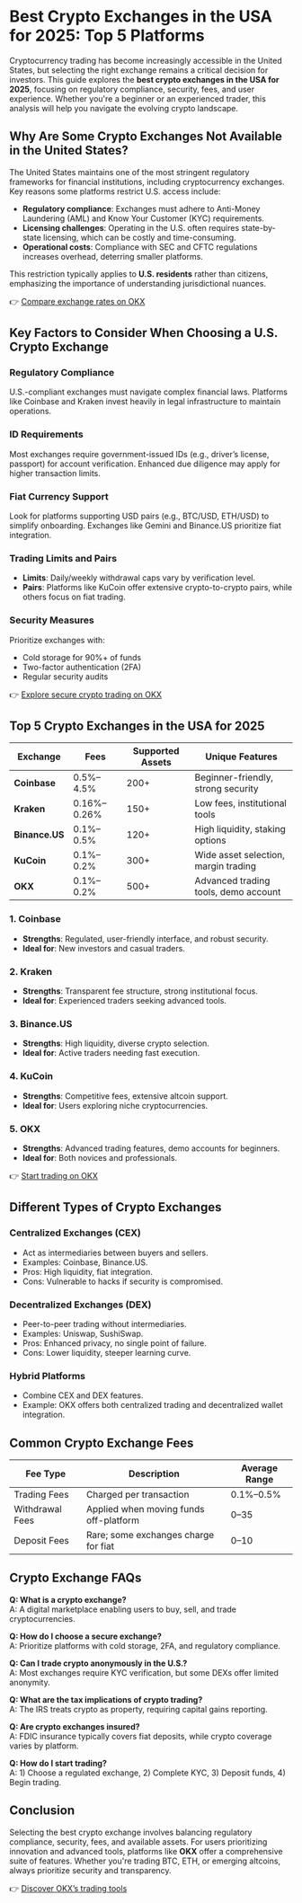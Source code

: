 # Best Crypto Exchanges in the USA for 2025: Top 5 Platforms  

Cryptocurrency trading has become increasingly accessible in the United States, but selecting the right exchange remains a critical decision for investors. This guide explores the **best crypto exchanges in the USA for 2025**, focusing on regulatory compliance, security, fees, and user experience. Whether you're a beginner or an experienced trader, this analysis will help you navigate the evolving crypto landscape.  

## Why Are Some Crypto Exchanges Not Available in the United States?  

The United States maintains one of the most stringent regulatory frameworks for financial institutions, including cryptocurrency exchanges. Key reasons some platforms restrict U.S. access include:  
- **Regulatory compliance**: Exchanges must adhere to Anti-Money Laundering (AML) and Know Your Customer (KYC) requirements.  
- **Licensing challenges**: Operating in the U.S. often requires state-by-state licensing, which can be costly and time-consuming.  
- **Operational costs**: Compliance with SEC and CFTC regulations increases overhead, deterring smaller platforms.  

This restriction typically applies to **U.S. residents** rather than citizens, emphasizing the importance of understanding jurisdictional nuances.  

👉 [Compare exchange rates on OKX](https://bit.ly/okx-bonus)  

## Key Factors to Consider When Choosing a U.S. Crypto Exchange  

### Regulatory Compliance  
U.S.-compliant exchanges must navigate complex financial laws. Platforms like Coinbase and Kraken invest heavily in legal infrastructure to maintain operations.  

### ID Requirements  
Most exchanges require government-issued IDs (e.g., driver’s license, passport) for account verification. Enhanced due diligence may apply for higher transaction limits.  

### Fiat Currency Support  
Look for platforms supporting USD pairs (e.g., BTC/USD, ETH/USD) to simplify onboarding. Exchanges like Gemini and Binance.US prioritize fiat integration.  

### Trading Limits and Pairs  
- **Limits**: Daily/weekly withdrawal caps vary by verification level.  
- **Pairs**: Platforms like KuCoin offer extensive crypto-to-crypto pairs, while others focus on fiat trading.  

### Security Measures  
Prioritize exchanges with:  
- Cold storage for 90%+ of funds  
- Two-factor authentication (2FA)  
- Regular security audits  

👉 [Explore secure crypto trading on OKX](https://bit.ly/okx-bonus)  

## Top 5 Crypto Exchanges in the USA for 2025  

| Exchange      | Fees          | Supported Assets | Unique Features                     |  
|---------------|---------------|------------------|-------------------------------------|  
| **Coinbase**  | 0.5%–4.5%     | 200+             | Beginner-friendly, strong security  |  
| **Kraken**    | 0.16%–0.26%   | 150+             | Low fees, institutional tools       |  
| **Binance.US**| 0.1%–0.5%     | 120+             | High liquidity, staking options     |  
| **KuCoin**    | 0.1%–0.2%     | 300+             | Wide asset selection, margin trading|  
| **OKX**       | 0.1%–0.2%     | 500+             | Advanced trading tools, demo account|  

### 1. Coinbase  
- **Strengths**: Regulated, user-friendly interface, and robust security.  
- **Ideal for**: New investors and casual traders.  

### 2. Kraken  
- **Strengths**: Transparent fee structure, strong institutional focus.  
- **Ideal for**: Experienced traders seeking advanced tools.  

### 3. Binance.US  
- **Strengths**: High liquidity, diverse crypto selection.  
- **Ideal for**: Active traders needing fast execution.  

### 4. KuCoin  
- **Strengths**: Competitive fees, extensive altcoin support.  
- **Ideal for**: Users exploring niche cryptocurrencies.  

### 5. OKX  
- **Strengths**: Advanced trading features, demo accounts for beginners.  
- **Ideal for**: Both novices and professionals.  

👉 [Start trading on OKX](https://bit.ly/okx-bonus)  

## Different Types of Crypto Exchanges  

### Centralized Exchanges (CEX)  
- Act as intermediaries between buyers and sellers.  
- Examples: Coinbase, Binance.US.  
- Pros: High liquidity, fiat integration.  
- Cons: Vulnerable to hacks if security is compromised.  

### Decentralized Exchanges (DEX)  
- Peer-to-peer trading without intermediaries.  
- Examples: Uniswap, SushiSwap.  
- Pros: Enhanced privacy, no single point of failure.  
- Cons: Lower liquidity, steeper learning curve.  

### Hybrid Platforms  
- Combine CEX and DEX features.  
- Example: OKX offers both centralized trading and decentralized wallet integration.  

## Common Crypto Exchange Fees  

| Fee Type        | Description                          | Average Range |  
|------------------|--------------------------------------|---------------|  
| Trading Fees     | Charged per transaction              | 0.1%–0.5%     |  
| Withdrawal Fees  | Applied when moving funds off-platform | $0–$35        |  
| Deposit Fees     | Rare; some exchanges charge for fiat   | $0–$10        |  

## Crypto Exchange FAQs  

**Q: What is a crypto exchange?**  
A: A digital marketplace enabling users to buy, sell, and trade cryptocurrencies.  

**Q: How do I choose a secure exchange?**  
A: Prioritize platforms with cold storage, 2FA, and regulatory compliance.  

**Q: Can I trade crypto anonymously in the U.S.?**  
A: Most exchanges require KYC verification, but some DEXs offer limited anonymity.  

**Q: What are the tax implications of crypto trading?**  
A: The IRS treats crypto as property, requiring capital gains reporting.  

**Q: Are crypto exchanges insured?**  
A: FDIC insurance typically covers fiat deposits, while crypto coverage varies by platform.  

**Q: How do I start trading?**  
A: 1) Choose a regulated exchange, 2) Complete KYC, 3) Deposit funds, 4) Begin trading.  

## Conclusion  

Selecting the best crypto exchange involves balancing regulatory compliance, security, fees, and available assets. For users prioritizing innovation and advanced tools, platforms like **OKX** offer a comprehensive suite of features. Whether you're trading BTC, ETH, or emerging altcoins, always prioritize security and transparency.  

👉 [Discover OKX’s trading tools](https://bit.ly/okx-bonus)